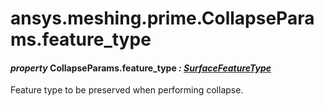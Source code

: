 <a id="ansys-meshing-prime-collapseparams-feature-type"></a>

# ansys.meshing.prime.CollapseParams.feature_type

<a id="ansys.meshing.prime.CollapseParams.feature_type"></a>

#### *property* CollapseParams.feature_type *: [SurfaceFeatureType](ansys.meshing.prime.SurfaceFeatureType.md#ansys.meshing.prime.SurfaceFeatureType)*

Feature type to be preserved when performing collapse.

<!-- !! processed by numpydoc !! -->
